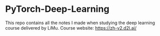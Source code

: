 # PyTorch-Deep-Learning
This repo contains all the notes I made when studying the deep learning course delivered by LiMu.
Course website: https://zh-v2.d2l.ai/

